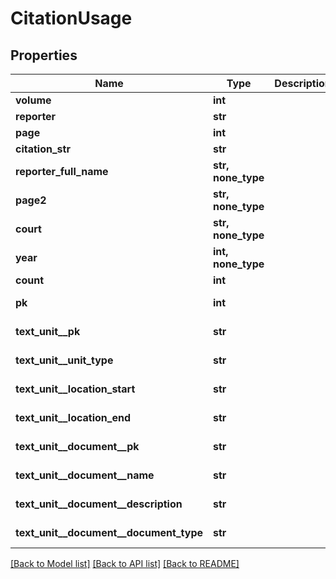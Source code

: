 # CitationUsage


## Properties
Name | Type | Description | Notes
------------ | ------------- | ------------- | -------------
**volume** | **int** |  | 
**reporter** | **str** |  | 
**page** | **int** |  | 
**citation_str** | **str** |  | 
**reporter_full_name** | **str, none_type** |  | [optional] 
**page2** | **str, none_type** |  | [optional] 
**court** | **str, none_type** |  | [optional] 
**year** | **int, none_type** |  | [optional] 
**count** | **int** |  | [optional] 
**pk** | **int** |  | [optional] [readonly] 
**text_unit__pk** | **str** |  | [optional] [readonly] 
**text_unit__unit_type** | **str** |  | [optional] [readonly] 
**text_unit__location_start** | **str** |  | [optional] [readonly] 
**text_unit__location_end** | **str** |  | [optional] [readonly] 
**text_unit__document__pk** | **str** |  | [optional] [readonly] 
**text_unit__document__name** | **str** |  | [optional] [readonly] 
**text_unit__document__description** | **str** |  | [optional] [readonly] 
**text_unit__document__document_type** | **str** |  | [optional] [readonly] 

[[Back to Model list]](../README.md#documentation-for-models) [[Back to API list]](../README.md#documentation-for-api-endpoints) [[Back to README]](../README.md)


